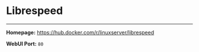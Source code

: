 # Librespeed

---

**Homepage:** https://hub.docker.com/r/linuxserver/librespeed

**WebUI Port:** `80`